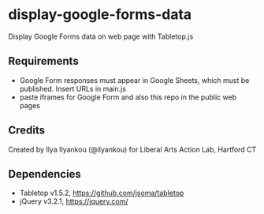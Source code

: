# display-google-forms-data
Display Google Forms data on web page with Tabletop.js

## Requirements
- Google Form responses must appear in Google Sheets, which must be published. Insert URLs in main.js
- paste iframes for Google Form and also this repo in the public web pages

## Credits
Created by Ilya Ilyankou (@ilyankou) for Liberal Arts Action Lab, Hartford CT

## Dependencies
- Tabletop v1.5.2, https://github.com/jsoma/tabletop
- jQuery v3.2.1, https://jquery.com/
